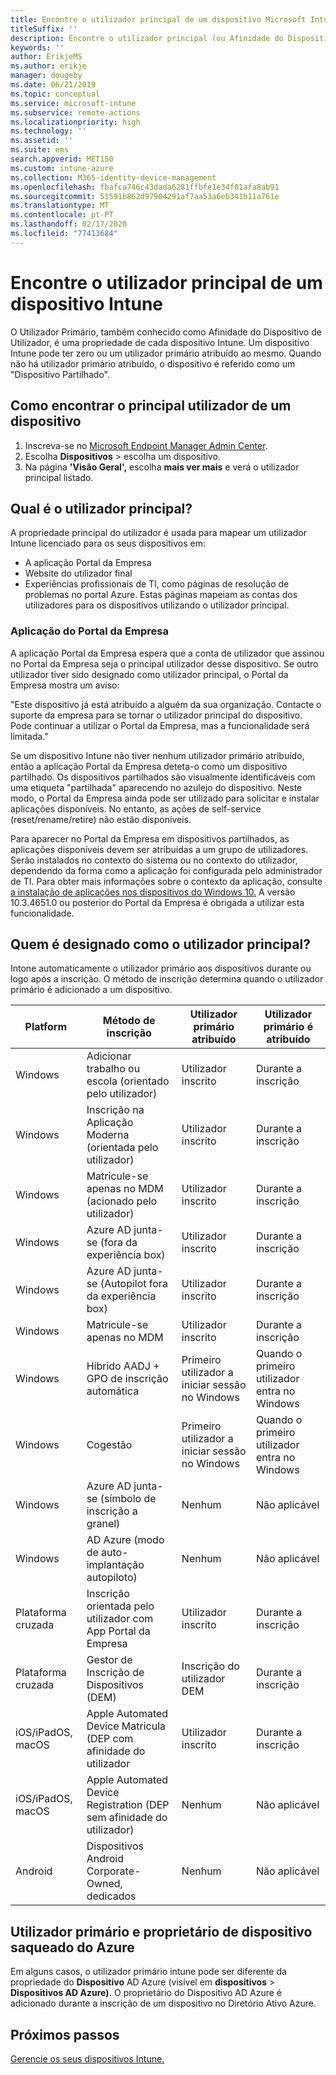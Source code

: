 ```yaml
---
title: Encontre o utilizador principal de um dispositivo Microsoft Intune.
titleSuffix: ''
description: Encontre o utilizador principal (ou Afinidade do Dispositivo de Utilizador) de um dispositivo Intune.
keywords: ''
author: ErikjeMS
ms.author: erikje
manager: dougeby
ms.date: 06/21/2019
ms.topic: conceptual
ms.service: microsoft-intune
ms.subservice: remote-actions
ms.localizationpriority: high
ms.technology: ''
ms.assetid: ''
ms.suite: ems
search.appverid: MET150
ms.custom: intune-azure
ms.collection: M365-identity-device-management
ms.openlocfilehash: fbafca746c43dada6281ffbfe1e34f01afa8ab91
ms.sourcegitcommit: 51591b862d97904291af7aa53a6eb341b11a761e
ms.translationtype: MT
ms.contentlocale: pt-PT
ms.lasthandoff: 02/17/2020
ms.locfileid: "77413684"
---
```

# <a name="find-the-primary-user-of-an-intune-device"></a>Encontre o utilizador principal de um dispositivo Intune

O Utilizador Primário, também conhecido como Afinidade do Dispositivo de Utilizador, é uma propriedade de cada dispositivo Intune. Um dispositivo Intune pode ter zero ou um utilizador primário atribuído ao mesmo. Quando não há utilizador primário atribuído, o dispositivo é referido como um "Dispositivo Partilhado".

## <a name="how-to-find-a-devices-primary-user"></a>Como encontrar o principal utilizador de um dispositivo

1. Inscreva-se no [Microsoft Endpoint Manager Admin Center](https://go.microsoft.com/fwlink/?linkid=2109431).
2. Escolha **Dispositivos** > escolha um dispositivo.
3. Na página **'Visão Geral',** escolha **mais ver mais** e verá o utilizador principal listado.

## <a name="what-is-the-primary-user"></a>Qual é o utilizador principal?
A propriedade principal do utilizador é usada para mapear um utilizador Intune licenciado para os seus dispositivos em:
- A aplicação Portal da Empresa
- Website do utilizador final
- Experiências profissionais de TI, como páginas de resolução de problemas no portal Azure. Estas páginas mapeiam as contas dos utilizadores para os dispositivos utilizando o utilizador principal.    

### <a name="company-portal-app"></a>Aplicação do Portal da Empresa
A aplicação Portal da Empresa espera que a conta de utilizador que assinou no Portal da Empresa seja o principal utilizador desse dispositivo. Se outro utilizador tiver sido designado como utilizador principal, o Portal da Empresa mostra um aviso:

"Este dispositivo já está atribuído a alguém da sua organização. Contacte o suporte da empresa para se tornar o utilizador principal do dispositivo. Pode continuar a utilizar o Portal da Empresa, mas a funcionalidade será limitada."

Se um dispositivo Intune não tiver nenhum utilizador primário atribuído, então a aplicação Portal da Empresa deteta-o como um dispositivo partilhado. Os dispositivos partilhados são visualmente identificáveis com uma etiqueta "partilhada" aparecendo no azulejo do dispositivo. Neste modo, o Portal da Empresa ainda pode ser utilizado para solicitar e instalar aplicações disponíveis. No entanto, as ações de self-service (reset/rename/retire) não estão disponíveis.  

Para aparecer no Portal da Empresa em dispositivos partilhados, as aplicações disponíveis devem ser atribuídas a um grupo de utilizadores. Serão instalados no contexto do sistema ou no contexto do utilizador, dependendo da forma como a aplicação foi configurada pelo administrador de TI. Para obter mais informações sobre o contexto da aplicação, consulte [a instalação de aplicações nos dispositivos do Windows 10.](../apps/apps-windows-10-app-deploy.md) A versão 10.3.4651.0 ou posterior do Portal da Empresa é obrigada a utilizar esta funcionalidade.


## <a name="who-is-assigned-as-the-primary-user"></a>Quem é designado como o utilizador principal?
Intone automaticamente o utilizador primário aos dispositivos durante ou logo após a inscrição. O método de inscrição determina quando o utilizador primário é adicionado a um dispositivo.

| Platform | Método de inscrição | Utilizador primário atribuído | Utilizador primário é atribuído |
| ---- | ---- | ---- | ---- |
| Windows | Adicionar trabalho ou escola (orientado pelo utilizador) | Utilizador inscrito | Durante a inscrição |   
| Windows | Inscrição na Aplicação Moderna (orientada pelo utilizador) | Utilizador inscrito | Durante a inscrição | 
| Windows | Matricule-se apenas no MDM (acionado pelo utilizador) | Utilizador inscrito | Durante a inscrição | 
| Windows | Azure AD junta-se (fora da experiência box) | Utilizador inscrito | Durante a inscrição | 
| Windows | Azure AD junta-se (Autopilot fora da experiência box) | Utilizador inscrito | Durante a inscrição | 
| Windows | Matricule-se apenas no MDM | Utilizador inscrito | Durante a inscrição | 
| Windows | Híbrido AADJ + GPO de inscrição automática | Primeiro utilizador a iniciar sessão no Windows | Quando o primeiro utilizador entra no Windows| 
| Windows | Cogestão | Primeiro utilizador a iniciar sessão no Windows | Quando o primeiro utilizador entra no Windows | 
| Windows | Azure AD junta-se (símbolo de inscrição a granel) | Nenhum | Não aplicável | 
| Windows | AD Azure (modo de auto-implantação autopiloto) | Nenhum | Não aplicável | 
| Plataforma cruzada | Inscrição orientada pelo utilizador com App Portal da Empresa | Utilizador inscrito | Durante a inscrição |
| Plataforma cruzada | Gestor de Inscrição de Dispositivos (DEM) | Inscrição do utilizador DEM | Durante a inscrição |
| iOS/iPadOS, macOS | Apple Automated Device Matricula (DEP com afinidade do utilizador | Utilizador inscrito | Durante a inscrição |
| iOS/iPadOS, macOS | Apple Automated Device Registration (DEP sem afinidade do utilizador) | Nenhum | Não aplicável |
| Android | Dispositivos Android Corporate-Owned, dedicados | Nenhum | Não aplicável |

## <a name="primary-user-and-azure-ad-device-owner"></a>Utilizador primário e proprietário de dispositivo saqueado do Azure
Em alguns casos, o utilizador primário intune pode ser diferente da propriedade do **Dispositivo** AD Azure (visível em **dispositivos** > **Dispositivos AD Azure).** O proprietário do Dispositivo AD Azure é adicionado durante a inscrição de um dispositivo no Diretório Ativo Azure.

## <a name="next-steps"></a>Próximos passos
[Gerencie os seus dispositivos Intune.](device-management.md)
